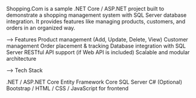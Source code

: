 Shopping.Com is a sample .NET Core / ASP.NET project built to demonstrate a shopping management system with SQL Server database integration.
It provides features like managing products, customers, and orders in an organized way.

--> Features
Product management (Add, Update, Delete, View)
Customer management
Order placement & tracking
Database integration with SQL Server
RESTful API support (if Web API is included)
Scalable and modular architecture

--> Tech Stack

.NET / ASP.NET Core
Entity Framework Core
SQL Server
C#
(Optional) Bootstrap / HTML / CSS / JavaScript for frontend
